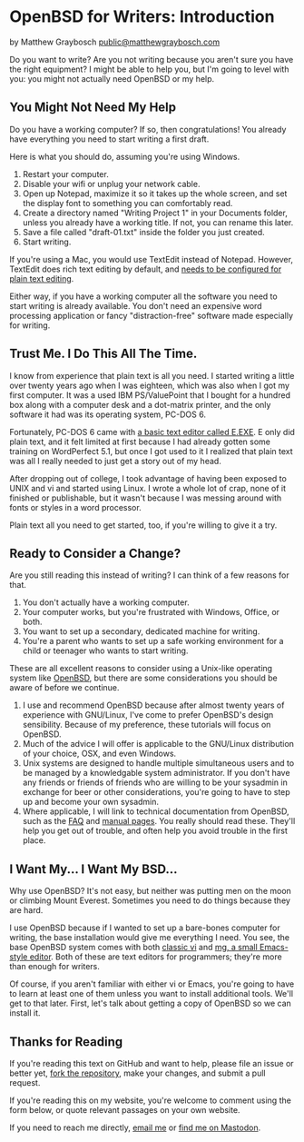 # OpenBSD for Writers: Introduction

by Matthew Graybosch <public@matthewgraybosch.com>

Do you want to write? Are you not writing because you aren't sure you have the right equipment? I might be able to help you, but I'm going to level with you: you might not actually need OpenBSD or my help.

## You Might Not Need My Help

Do you have a working computer? If so, then congratulations! You already have everything you need to start writing a first draft. 

Here is what you should do, assuming you're using Windows.

1. Restart your computer.
2. Disable your wifi or unplug your network cable.
3. Open up Notepad, maximize it so it takes up the whole screen, and set the display font to something you can comfortably read.
4. Create a directory named "Writing Project 1" in your Documents folder, unless you already have a working title. If not, you can rename this later.
5. Save a file called "draft-01.txt" inside the folder you just created.
6. Start writing. 

If you're using a Mac, you would use TextEdit instead of Notepad. However, TextEdit does rich text editing by default, and [needs to be configured for plain text editing][tekrevue].

Either way, if you have a working computer all the software you need to start writing is already available. You don't need an expensive word processing application or fancy "distraction-free" software made especially for writing.

## Trust Me. I Do This All The Time.

I know from experience that plain text is all you need. I started writing a little over twenty years ago when I was eighteen, which was also when I got my first computer. It was a used IBM PS/ValuePoint that I bought for a hundred box along with a computer desk and a dot-matrix printer, and the only software it had was its operating system, PC-DOS 6. 

Fortunately, PC-DOS 6 came with [a basic text editor called E.EXE][ibm-dos-e-editor]. E only did plain text, and it felt limited at first because I had already gotten some training on WordPerfect 5.1, but once I got used to it I realized that plain text was all I really needed to just get a story out of my head.

After dropping out of college, I took advantage of having been exposed to UNIX and vi and started using Linux. I wrote a whole lot of crap, none of it finished or publishable, but it wasn't because I was messing around with fonts or styles in a word processor.

Plain text all you need to get started, too, if you're willing to give it a try.

## Ready to Consider a Change?

Are you still reading this instead of writing? I can think of a few reasons for that.

1. You don't actually have a working computer.
2. Your computer works, but you're frustrated with Windows, Office, or both.
3. You want to set up a secondary, dedicated machine for writing.
4. You're a parent who wants to set up a safe working environment for a child or teenager who wants to start writing.

These are all excellent reasons to consider using a Unix-like operating system like [OpenBSD][openbsd], but there are some considerations you should be aware of before we continue.

1. I use and recommend OpenBSD because after almost twenty years of experience with GNU/Linux, I've come to prefer OpenBSD's design sensibility. Because of my preference, these tutorials will focus on OpenBSD.
2. Much of the advice I will offer is applicable to the GNU/Linux distribution of your choice, OSX, and even Windows.
3. Unix systems are designed to handle multiple simultaneous users and to be managed by a knowledgable system administrator. If you don't have any friends or friends of friends who are willing to be your sysadmin in exchange for beer or other considerations, you're going to have to step up and become your own sysadmin.
4. Where applicable, I will link to technical documentation from OpenBSD, such as the [FAQ][openbsd-faq] and [manual pages][openbsd-man-pages]. You really should read these. They'll help you get out of trouble, and often help you avoid trouble in the first place.

## I Want My... I Want My BSD...

Why use OpenBSD? It's not easy, but neither was putting men on the moon or climbing Mount Everest. Sometimes you need to do things because they are hard. 

I use OpenBSD because if I wanted to set up a bare-bones computer for writing, the base installation would give me everything I need. You see, the base OpenBSD system comes with both [classic vi][openbsd-man-pages-vi] and [mg, a small Emacs-style editor][openbsd-man-pages-mg]. Both of these are text editors for programmers; they're more than enough for writers.

Of course, if you aren't familiar with either vi or Emacs, you're going to have to learn at least one of them unless you want to install additional tools. We'll get to that later. First, let's talk about getting a copy of OpenBSD so we can install it.

## Thanks for Reading

If you're reading this text on GitHub and want to help, please file an issue or better yet, [fork the repository][github-openbsd-writing], make your changes, and submit a pull request.

If you're reading this on my website, you're welcome to comment using the form below, or quote relevant passages on your own website.

If you need to reach me directly, [email me][public-email] or [find me on Mastodon][mastodon].

[tekrevue]: https://www.tekrevue.com/tip/textedit-plain-text-mode/
[ibm-dos-e-editor]: https://en.wikipedia.org/wiki/E_(PC_DOS)
[openbsd]: https://openbsd.org
[openbsd-faq]: https://www.openbsd.org/faq/
[openbsd-man-pages]: https://man.openbsd.org/
[openbsd-man-pages-vi]: https://man.openbsd.org/vi
[openbsd-man-pages-mg]: https://man.openbsd.org/mg
[github-openbsd-writing]: https://github.com/matthewgraybosch/openbsd-writing/
[public-email]: mailto://public@matthewgraybosch.com
[mastodon]: https://octodon.social/@starbreaker
